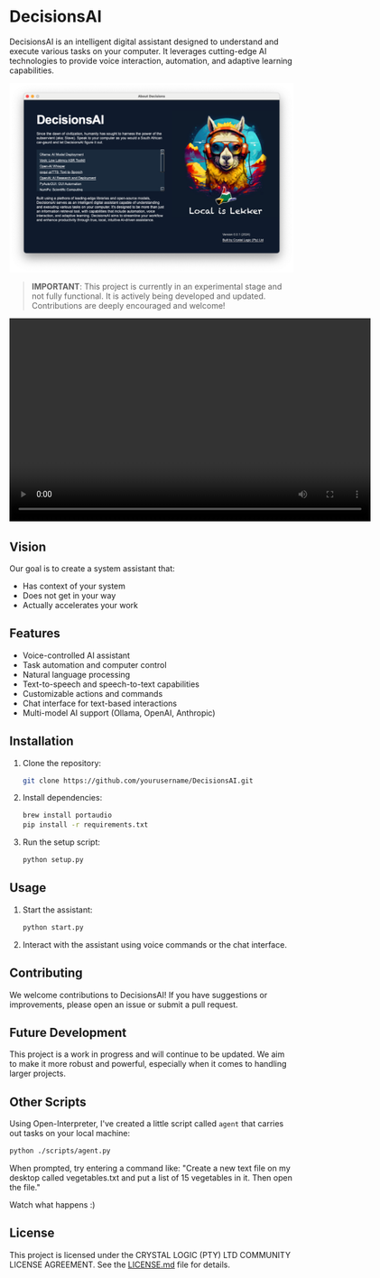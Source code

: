 # DecisionsAI

DecisionsAI is an intelligent digital assistant designed to understand and execute various tasks on your computer. It leverages cutting-edge AI technologies to provide voice interaction, automation, and adaptive learning capabilities.

![DecisionsAI About](readme/about.png)

> **IMPORTANT**: This project is currently in an experimental stage and not fully functional. It is actively being developed and updated. Contributions are deeply encouraged and welcome!

<p align="center">
  <video width="640" height="360" controls>
    <source src="readme/example.mp4" type="video/mp4">
    Your browser does not support the video tag.
  </video>
</p>


## Vision

Our goal is to create a system assistant that:
- Has context of your system
- Does not get in your way
- Actually accelerates your work

## Features

- Voice-controlled AI assistant
- Task automation and computer control
- Natural language processing
- Text-to-speech and speech-to-text capabilities
- Customizable actions and commands
- Chat interface for text-based interactions
- Multi-model AI support (Ollama, OpenAI, Anthropic)

## Installation

1. Clone the repository:
   ```bash
   git clone https://github.com/yourusername/DecisionsAI.git
   ```

2. Install dependencies:
   ```bash
   brew install portaudio
   pip install -r requirements.txt
   ```

3. Run the setup script:
   ```bash
   python setup.py
   ```

## Usage

1. Start the assistant:
   ```bash
   python start.py
   ```

2. Interact with the assistant using voice commands or the chat interface.

## Contributing

We welcome contributions to DecisionsAI! If you have suggestions or improvements, please open an issue or submit a pull request.

## Future Development

This project is a work in progress and will continue to be updated. We aim to make it more robust and powerful, especially when it comes to handling larger projects.

## Other Scripts

Using Open-Interpreter, I've created a little script called `agent` that carries out tasks on your local machine:

```bash
python ./scripts/agent.py
```

When prompted, try entering a command like:
"Create a new text file on my desktop called vegetables.txt and put a list of 15 vegetables in it. Then open the file."

Watch what happens :)

## License

This project is licensed under the CRYSTAL LOGIC (PTY) LTD COMMUNITY LICENSE AGREEMENT. See the [LICENSE.md](LICENSE.md) file for details.
